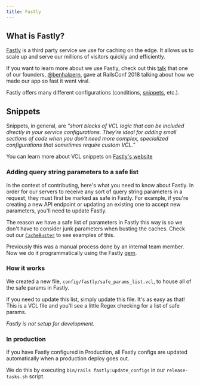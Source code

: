 ```yaml
---
title: Fastly
---
```


## What is Fastly?

[Fastly](https://www.fastly.com/) is a third party service we use for caching on
the edge. It allows us to scale up and serve our millions of visitors quickly
and efficiently.

If you want to learn more about we use Fastly, check out this
[talk](https://www.youtube.com/watch?v=Afy7H04X9Us) that one of our founders,
[@benhalpern](https://dev.to/ben), gave at RailsConf 2018 talking about how we
made our app so fast it went viral.

Fastly offers many different configurations (conditions,
[snippets](https://docs.fastly.com/vcl/vcl-snippets/about-vcl-snippets/), etc.).

## Snippets

Snippets, in general, are _"short blocks of VCL logic that can be included
directly in your service configurations. They're ideal for adding small sections
of code when you don't need more complex, specialized configurations that
sometimes require custom VCL."_

You can learn more about VCL snippets on
[Fastly's website](https://docs.fastly.com/vcl/vcl-snippets/about-vcl-snippets/)

### Adding query string parameters to a safe list

In the context of contributing, here's what you need to know about Fastly. In
order for our servers to receive any sort of query string parameters in a
request, they must first be marked as safe in Fastly. For example, if you're
creating a new API endpoint or updating an existing one to accept new
parameters, you'll need to update Fastly.

The reason we have a safe list of parameters in Fastly this way is so we don't
have to consider junk parameters when busting the caches. Check out our
[`CacheBuster`](https://github.com/forem/forem/blob/master/app/labor/cache_buster.rb)
to see examples of this.

Previously this was a manual process done by an internal team member. Now we do
it programmatically using the Fastly
[gem](https://github.com/fastly/fastly-ruby).

### How it works

We created a new file, `config/fastly/safe_params_list.vcl`, to house all of the
safe params in Fastly.

If you need to update this list, simply update this file. It's as easy as that!
This is a VCL file and you'll see a little Regex checking for a list of safe
params.

_Fastly is not setup for development._

### In production

If you have Fastly configured in Production, all Fastly configs are updated
automatically when a production deploy goes out.

We do this by executing `bin/rails fastly:update_configs` in our
`release-tasks.sh` script.
